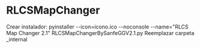 # RLCSMapChanger

Crear instalador: pyinstaller --icon=icono.ico --noconsole --name="RLCS Map Changer 2.1" RLCSMapChangerBySanfeGGV2.1.py 
Reemplazar carpeta _internal
